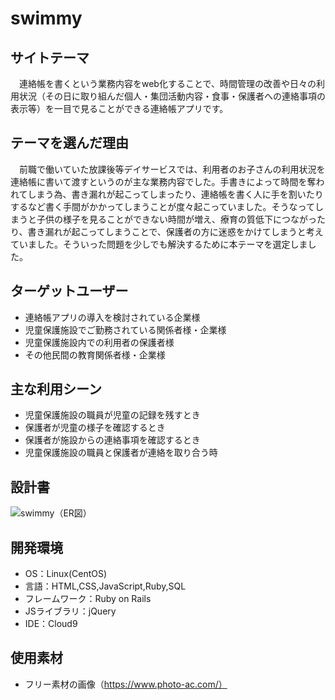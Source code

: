 # swimmy

## サイトテーマ

　連絡帳を書くという業務内容をweb化することで、時間管理の改善や日々の利用状況（その日に取り組んだ個人・集団活動内容・食事・保護者への連絡事項の表示等）を一目で見ることができる連絡帳アプリです。

## テーマを選んだ理由

　前職で働いていた放課後等デイサービスでは、利用者のお子さんの利用状況を連絡帳に書いて渡すというのが主な業務内容でした。手書きによって時間を奪われてしまう為、書き漏れが起こってしまったり、連絡帳を書く人に手を割いたりするなど書く手間がかかってしまうことが度々起こっていました。そうなってしまうと子供の様子を見ることができない時間が増え、療育の質低下につながったり、書き漏れが起こってしまうことで、保護者の方に迷惑をかけてしまうと考えていました。そういった問題を少しでも解決するために本テーマを選定しました。

## ターゲットユーザー

* 連絡帳アプリの導入を検討されている企業様
* 児童保護施設でご勤務されている関係者様・企業様
* 児童保護施設内での利用者の保護者様
* その他民間の教育関係者様・企業様

## 主な利用シーン

* 児童保護施設の職員が児童の記録を残すとき
* 保護者が児童の様子を確認するとき
* 保護者が施設からの連絡事項を確認するとき
* 児童保護施設の職員と保護者が連絡を取り合う時

## 設計書
![swimmy（ER図）](https://user-images.githubusercontent.com/103476516/181486394-b9fbf37e-0e43-4496-8888-11e3930e7c76.png)

## 開発環境
- OS：Linux(CentOS)
- 言語：HTML,CSS,JavaScript,Ruby,SQL
- フレームワーク：Ruby on Rails
- JSライブラリ：jQuery
- IDE：Cloud9

## 使用素材
- フリー素材の画像（https://www.photo-ac.com/）
